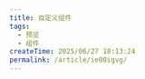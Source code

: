 ```yaml
---
title: 自定义组件
tags:
  - 预览
  - 组件
createTime: 2025/06/27 18:13:24
permalink: /article/ie00igvg/
---
```


<CustomComponent />
